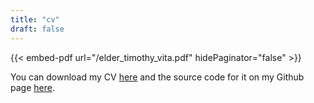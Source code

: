 ```yaml
---
title: "cv"
draft: false
---
```


{{< embed-pdf url="/elder_timothy_vita.pdf" hidePaginator="false" >}}

You can download my CV [here](/elder_timothy_vita.pdf) and the source code for it on my Github page [here](https://github.com/TimothyElder/elder_vita).
